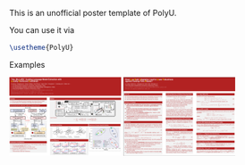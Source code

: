 
This is an unofficial poster template of PolyU.

You can use it via

```latex
\usetheme{PolyU}
```

Examples

<img src="images/screenshot_20250523_105122.png" width="200" />

<img src="images/screenshot_20250523_161851.png" width="200" />




